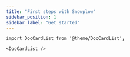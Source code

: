 ```yaml
---
title: "First steps with Snowplow"
sidebar_position: 1
sidebar_label: "Get started"
---
```


```mdx-code-block
import DocCardList from '@theme/DocCardList';

<DocCardList />
```
